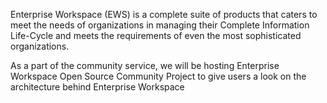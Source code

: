 Enterprise Workspace (EWS) is a complete suite of products that caters to meet the needs of organizations in managing their Complete Information Life-Cycle and meets the requirements of even the most sophisticated organizations.

As a part of the community service, we will be hosting Enterprise Workspace Open Source Community Project to give users a look on the architecture behind Enterprise Workspace